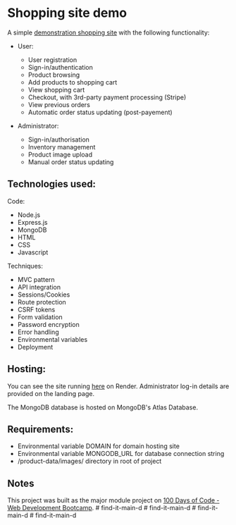 # Shopping site demo

A simple [demonstration shopping site](https://shop-demo-node-js-express-mondodb.onrender.com) with the following functionality:

* User:
  * User registration
  * Sign-in/authentication
  * Product browsing
  * Add products to shopping cart 
  * View shopping cart
  * Checkout, with 3rd-party payment processing (Stripe)
  * View previous orders
  * Automatic order status updating (post-payement)


* Administrator:
  * Sign-in/authorisation
  * Inventory management
  * Product image upload
  * Manual order status updating


## Technologies used:
Code:
* Node.js
* Express.js
* MongoDB
* HTML
* CSS
* Javascript

Techniques:
* MVC pattern
* API integration
* Sessions/Cookies
* Route protection
* CSRF tokens
* Form validation
* Password encryption
* Error handling
* Environmental variables
* Deployment


## Hosting:
You can see the site running [here](https://shop-demo-node-js-express-mondodb.onrender.com) on Render. Administrator log-in details are provided on the landing page.

The MongoDB database is hosted on MongoDB's Atlas Database.

## Requirements:
* Environmental variable DOMAIN for domain hosting site
* Environmental variable MONGODB_URL for database connection string
* /product-data/images/ directory in root of project

## Notes
This project was built as the major module project on [100 Days of Code - Web Development Bootcamp](https://www.udemy.com/course/100-days-of-code-web-development-bootcamp/).
#   f i n d - i t - m a i n - d  
 #   f i n d - i t - m a i n - d  
 #   f i n d - i t - m a i n - d  
 #   f i n d - i t - m a i n - d  
 